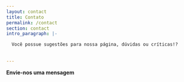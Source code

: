 ```yaml
---
layout: contact
title: Contato
permalink: /contact
section: contact
intro_paragraph: |-

  Você possue sugestões para nossa página, dúvidas ou críticas!? 
 
  
---
```


**Envie-nos uma mensagem**
